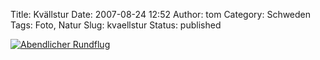 Title: Kvällstur
Date: 2007-08-24 12:52
Author: tom
Category: Schweden
Tags: Foto, Natur
Slug: kvaellstur
Status: published

[![Abendlicher
Rundflug](/pic/krakakvallstur_s.jpg "Abendlicher Rundflug")](/pic/krakakvallstur_l.jpg)

